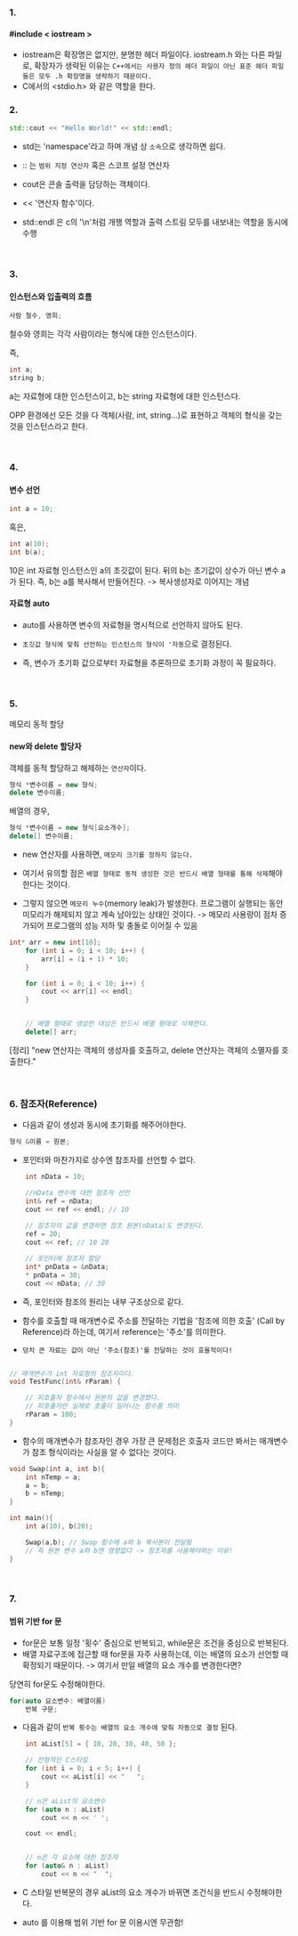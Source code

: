 

### 1. 
#### #include < iostream >

- iostream은 확장명은 없지만, 분명한 헤더 파일이다.
iostream.h 와는 다른 파일로, 확장자가 생략된 이유는 `C++에서는 사용자 정의 헤더 파일이 아닌 표준 헤더 파일들은 모두 .h 확장명을 생략하기 때문이다.`
- C에서의 <stdio.h> 와 같은 역할을 한다.



### 2.
```cpp
std::cout << "Hello World!" << std::endl;
```
- std는 'namespace'라고 하며 개념 상 `소속`으로 생각하면 쉽다.
- :: 는 `범위 지정 연산자` 혹은 스코프 설정 연산자
- cout은 콘솔 출력을 담당하는 객체이다.
- << '연산자 함수'이다.

- std::endl 은 c의 '\n'처럼 개행 역할과 출력 스트림 모두를 내보내는 역할을 동시에 수행

<br>

### 3.
#### 인스턴스와 입출력의 흐름

```cpp
사람 철수, 영희;
```
철수와 영희는 각각 사람이라는 형식에 대한 인스턴스이다.

즉, 
```cpp
int a;
string b;
```
a는 자료형에 대한 인스턴스이고, b는 string 자료형에 대한 인스턴스다.

OPP 환경에선 모든 것을 다 객체(사람, int, string...)로 표현하고 객체의 형식을 갖는 것을 인스턴스라고 한다.

<br>

### 4.
#### 변수 선언
```CPP
int a = 10;
```
혹은,
```cpp
int a(10);
int b(a);
```
10은 int 자료형 인스턴스인 a의 초깃값이 된다.
뒤의 b는 초기값이 상수가 아닌 변수 a가 된다.
즉, b는 a를 복사해서 만들어진다. -> 복사생성자로 이어지는 개념



#### 자료형 auto
- auto를 사용하면 변수의 자료형을 명시적으로 선언하지 않아도 된다.

- `초깃값 형식에 맞춰 선언하는 인스턴스의 형식이 '자동`으로 결정된다.

- 즉, 변수가 초기화 값으로부터 자료형을 추론하므로 초기화 과정이 꼭 필요하다.

<br>

### 5.
메모리 동적 할당

#### new와 delete 할당자
객체를 동적 할당하고 해제하는 `연산자`이다.

```cpp
형식 *변수이름 = new 형식;
delete 변수이름;
```
배열의 경우,
```cpp
형식 *변수이름 = new 형식[요소개수];
delete[] 변수이름;
```
- new 연산자를 사용하면, `메모리 크기를 정하지 않는다.`

- 여기서 유의할 점은 `배열 형태로 동적 생성한 것은 반드시 배열 형태를 통해 삭제`해야 한다는 것이다.

- 그렇지 않으면 `메모리 누수`(memory leak)가 발생한다. 프로그램이 실행되는 동안 미모리가 해제되지 않고 계속 남아있는 상태인 것이다. -> 메모리 사용량이 점차 증가되어 프로그램의 성능 저하 및 충돌로 이어질 수 있음

```cpp
int* arr = new int[10];
    for (int i = 0; i < 10; i++) {
        arr[i] = (i + 1) * 10;
    }

    for (int i = 0; i < 10; i++) {
        cout << arr[i] << endl;
    }


    // 배열 형태로 생성한 대상은 반드시 배열 형태로 삭제한다.
    delete[] arr;
```

[정리]
"new 연산자는 객체의 생성자를 호출하고, delete 연산자는 객체의 소멸자를 호출한다."

<br>


### 6. 참조자(Reference)
- 다음과 같이 생성과 동시에 초기화를 해주어야한다.
```cpp
형식 &이름 = 원본;
```

- 포인터와 마찬가지로 상수엔 참조자를 선언할 수 없다.

```cpp
    int nData = 10;

    //nData 변수에 대한 참조자 선언
    int& ref = nData;
    cout << ref << endl; // 10
    
    // 참조자의 값을 변경하면 참조 원본(nData)도 변경된다.
    ref = 20;
    cout << ref; // 10 20

    // 포인터에 참조자 할당
    int* pnData = &nData;
    * pnData = 30;
    cout << nData; // 30

```

- 즉, 포인터와 참조의 원리는 내부 구조상으로 같다.
- 함수를 호출할 때 매개변수로 주소를 전달하는 기법을 '참조에 의한 호출' (Call by Reference)라 하는데, 여기서 reference는 '주소'를 의미한다.

- `덩치 큰 자료는 값이 아닌 '주소(참조)'를 전달하는 것이 효율적이다!`

```cpp

// 매개변수가 int 자료형의 참조자이다.
void TestFunc(int& rParam) {

    // 피호출자 함수에서 원본의 값을 변경했다.
    // 피호출자란 실제로 호출이 일어나는 함수를 의미
    rParam = 100; 
}
```
- 함수의 매개변수가 참조자인 경우 가장 큰 문제점은 호출자 코드만 봐서는 매개변수가 참조 형식이라는 사실을 알 수 없다는 것이다.

```cpp
void Swap(int a, int b){
    int nTemp = a;
    a = b;
    b = nTemp;
}

int main(){
    int a(10), b(20);

    Swap(a,b); // Swap 함수에 a와 b 복사본이 전달됨
    // 즉 원본 변수 a와 b엔 영향없다 -> 참조자를 사용해야하는 이유!
}
```
<br>

### 7. 
#### 범위 기반 for 문

- for문은 보통 일정 '횟수' 중심으로 반복되고, while문은 조건을 중심으로 반복된다.
- 배열 자료구조에 접근할 때 for문을 자주 사용하는데, 이는 배열의 요소가 선언할 때 확정되기 때문이다.
-> 여기서 만일 배열의 요소 개수를 변경한다면?

당연히 for문도 수정해야한다.

```cpp
for(auto 요소변수: 배열이름)
    반복 구문;
```
- 다음과 같이 `반복 횟수는 배열의 요소 개수에 맞춰 자동으로 결정` 된다.

```cpp
    int aList[5] = { 10, 20, 30, 40, 50 };

    // 전형적인 C스타일
    for (int i = 0; i < 5; i++) {
        cout << aList[i] << "   ";
    }

    // n은 aList의 요소변수
    for (auto n : aList)
        cout << n << ' ';

    cout << endl;


    // n은 각 요소에 대한 참조자
    for (auto& n : aList)
        cout << n << "  ";

```
- C 스타일 반복문의 경우 aList의 요소 개수가 바뀌면 조건식을 반드시 수정해야한다.

- auto 를 이용해 범위 기반 for 문 이용시엔 무관함!



